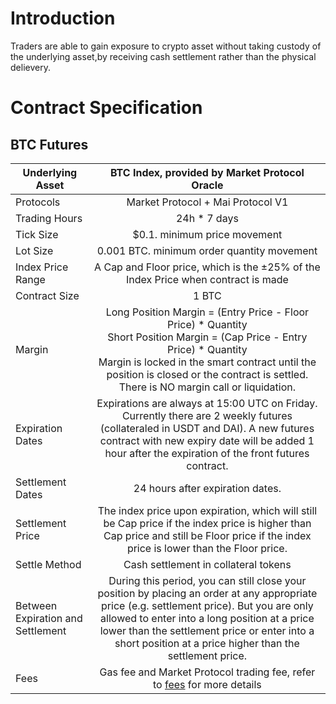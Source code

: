 # Introduction
Traders are able to gain exposure to crypto asset without taking custody of the underlying asset,by receiving cash settlement rather than the physical delievery.


# Contract Specification 

## BTC Futures

| Underlying Asset  | BTC Index, provided by Market Protocol Oracle         | 
| -------------            |:-------------: |
| Protocols                | Market Protocol + Mai Protocol V1 |
| Trading Hours            | 24h * 7 days         |  
| Tick Size                | $0.1. minimum price movement |   
| Lot Size                 | 0.001 BTC. minimum order quantity movement |
| Index Price Range        |   A Cap and Floor price, which is the ±25% of the Index Price when contract is made       | 
| Contract Size            |      1 BTC         |   
| Margin                   |      Long Position Margin = (Entry Price - Floor Price) * Quantity<br/>Short Position Margin = (Cap Price - Entry Price) * Quantity<br/>Margin is locked in the smart contract until the position is closed or the contract is settled.<br/>There is NO margin call or liquidation.       |  
| Expiration Dates         |    Expirations are always at 15:00 UTC on Friday. Currently there are 2 weekly futures (collateraled in USDT and DAI). A new futures contract with new expiry date will be added 1 hour after the expiration of the front futures contract.   |  
| Settlement Dates         |   24 hours after expiration dates.          |
| Settlement Price         |  The index price upon expiration, which will still be Cap price if the index price is higher than Cap price and still be Floor price if the index price is lower than the Floor price.            | 
| Settle Method            |   Cash settlement in collateral tokens      |  
| Between Expiration and Settlement | During this period, you can still close your position by placing an order at any appropriate price (e.g. settlement price). But you are only allowed to enter into a long position at a price lower than the settlement price or enter into a short position at a price higher than the settlement price. |
| Fees                     |   Gas fee and Market Protocol trading fee, refer to [fees](fees.md) for more details|   

